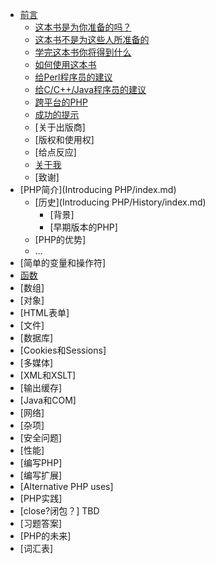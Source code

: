 
- [前言](Preface/index.md)
  - [这本书是为你准备的吗？](Preface/is_this_book_for_you.md)
  - [这本书不是为这些人所准备的](Preface/who_this_book_is_not_for.md)
  - [学完这本书你将得到什么](Preface/what_you_will_get_out_of_this_book.md)
  - [如何使用这本书](Preface/how_to_use_this_book.md)
  - [给Perl程序员的建议](Preface/a_note_for_programmers_comming_from_Perl.md)
  - [给C/C++/Java程序员的建议](Preface/a_note_for_programmers_coming_from_c_cpp_or_java.md)
  - [跨平台的PHP](Preface/cross-platform_php.md)
  - [成功的提示](Preface/tips_for_success.md)
  - [关于出版商]
  - [版权和使用权]
  - [给点反应]
  - [关于我](Preface/about_me.md)
  - [致谢]
- [PHP简介](Introducing PHP/index.md)
  - [历史](Introducing PHP/History/index.md)
    - [背景]
    - [早期版本的PHP]
  - [PHP的优势]
  - ...
- [简单的变量和操作符]
- [函数](Functions/index.md)
- [数组]
- [对象]
- [HTML表单]
- [文件]
- [数据库]
- [Cookies和Sessions]
- [多媒体]
- [XML和XSLT]
- [输出缓存]
- [Java和COM]
- [网络]
- [杂项]
- [安全问题]
- [性能]
- [编写PHP]
- [编写扩展]
- [Alternative PHP uses]
- [PHP实践]
- [close?闭包？] TBD
- [习题答案]
- [PHP的未来]
- [词汇表]

